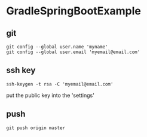 # GradleSpringBootExample
## git
```
git config --global user.name 'myname'
git config --global user.email 'myemail@email.com'
```
## ssh key
`ssh-keygen -t rsa -C 'myemail@email.com'`

put the public key into the 'settings'

## push
`git push origin master`